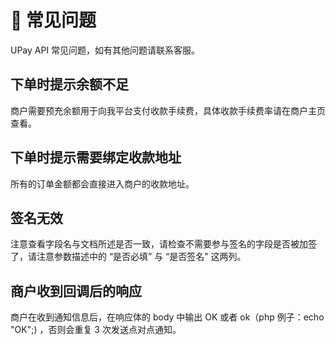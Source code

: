 # 📌 常见问题

UPay API 常见问题，如有其他问题请联系客服。

## 下单时提示余额不足

商户需要预充余额用于向我平台支付收款手续费，具体收款手续费率请在商户主页查看。


## 下单时提示需要绑定收款地址

所有的订单金额都会直接进入商户的收款地址。


## 签名无效

注意查看字段名与文档所述是否一致，请检查不需要参与签名的字段是否被加签了，请注意参数描述中的 “是否必填” 与 “是否签名” 这两列。

## 商户收到回调后的响应

商户在收到通知信息后，在响应体的 body 中输出 OK 或者 ok（php 例子：echo "OK";) ，否则会重复 3 次发送点对点通知。
